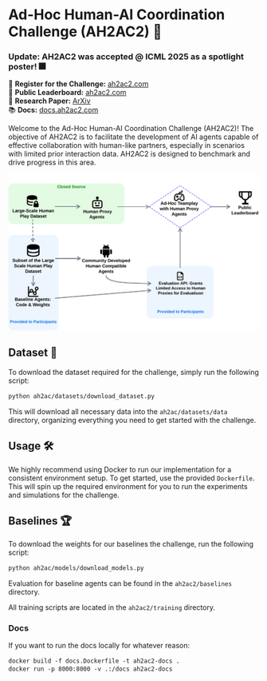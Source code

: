 # Ad-Hoc Human-AI Coordination Challenge (AH2AC2) 🚀

### <b>Update: AH2AC2 was accepted @ ICML 2025 as a spotlight poster!</b> 🎆

📌 **Register for the Challenge:** [ah2ac2.com](https://ah2ac2.com)  
🏅 **Public Leaderboard:** [ah2ac2.com](https://ah2ac2.com)  
📄 **Research Paper:** [ArXiv](https://arxiv.org/abs/2506.21490)  
📚 **Docs:** [docs.ah2ac2.com](https://docs.ah2ac2.com)


Welcome to the Ad-Hoc Human-AI Coordination Challenge (AH2AC2)! 
The objective of AH2AC2 is to facilitate the development of AI agents capable of effective collaboration with human-like partners, especially in scenarios with limited prior interaction data. 
AH2AC2 is designed to benchmark and drive progress in this area.

<p align="center">
  <img src="images/AH2AC2.png" alt="AH2AC2" />
</p>

## Dataset 📂

To download the dataset required for the challenge, simply run the following script:

```bash
python ah2ac/datasets/download_dataset.py
```

This will download all necessary data into the `ah2ac/datasets/data` directory, organizing everything you need to get started with the challenge.

## Usage 🛠️

We highly recommend using Docker to run our implementation for a consistent environment setup. To get started, use the provided `Dockerfile`.
This will spin up the required environment for you to run the experiments and simulations for the challenge.

## Baselines 🏆

To download the weights for our baselines the challenge, run the following script:
```bash
python ah2ac/models/download_models.py
```

Evaluation for baseline agents can be found in the `ah2ac2/baselines` directory.

All training scripts are located in the `ah2ac2/training` directory.



### Docs

If you want to run the docs locally for whatever reason:
```
docker build -f docs.Dockerfile -t ah2ac2-docs .
docker run -p 8000:8000 -v .:/docs ah2ac2-docs
```


